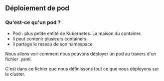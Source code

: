 ## Déploiement de pod

### Qu'est-ce qu'un pod ? 

- Pod : plus petite entité de Kubernetes. La maison du container.
- Il peut contenir plusieurs containers.
- Il partage le réseau de son namespace

Nous allons voir comment nous pouvons déployer un pod au travers d'un fichier .yaml.

C'est dans ce fichier que nous définissons tout ce que nous déployons sur le cluster.